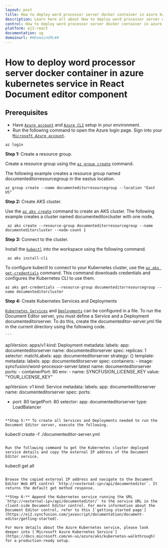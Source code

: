 ```yaml
---
layout: post
title: How to deploy word processor server docker container in azure kubernetes service in React Document editor component | Syncfusion
description: Learn here all about How to deploy word processor server docker container in azure kubernetes service in Syncfusion React Document editor component more.
control: How to deploy word processor server docker container in azure kubernetes service 
platform: ej2-react
documentation: ug
domainurl: ##DomainURL##
---
```

# How to deploy word processor server docker container in azure kubernetes service in React Document editor component

## Prerequisites

* Have [`Azure account`](https://azure.microsoft.com/en-gb/) and [`Azure CLI`](https://docs.microsoft.com/en-us/cli/azure/?view=azure-cli-latest) setup in your environment.
* Run the following command to open the Azure login page. Sign into your [`Microsoft Azure account`](https://azure.microsoft.com/en-gb/).

```
az login
```

**Step 1:** Create a resource group.

Create a resource group using the [`az group create`](https://docs.microsoft.com/en-us/cli/azure/group#az-group-create) command.

The following example creates a resource group named documenteditorresourcegroup in the eastus location.

   ```
   az group create --name documenteditorresourcegroup --location "East US"
  ```

**Step 2:** Create AKS cluster.

Use the [`az aks create`](https://docs.microsoft.com/en-us/cli/azure/aks?view=azure-cli-latest#az-aks-create) command to create an AKS cluster. The following example creates a cluster named documenteditorcluster with one node.

   ```
    az aks create --resource-group documenteditorresourcegroup --name documenteditorcluster --node-count 1
  ```

**Step 3:** Connect to the cluster.

Install the [`kubectl`](https://kubernetes.io/docs/reference/kubectl/kubectl/) into the workspace using the following command.

   ```
    az aks install-cli
   ```

To configure kubectl to connect to your Kubernetes cluster, use the [`az aks get-credentials`](https://docs.microsoft.com/en-us/cli/azure/aks?view=azure-cli-latest#az-aks-get-credentials) command. This command downloads credentials and configures the Kubernetes CLI to use them.

   ```
   az aks get-credentials --resource-group documenteditorresourcegroup --name documenteditorcluster
  ```

**Step 4:** Create Kubernetes Services and Deployments

[`Kubernetes Services`](https://kubernetes.io/docs/concepts/services-networking/service/) and [`Deployments`](https://kubernetes.io/docs/concepts/workloads/controllers/deployment/) can be configured in a file. To run the Document Editor server, you must define a Service and a Deployment documenteditorserver. To do this, create the documenteditor-server.yml file in the current directory using the following code.

    ```
   apiVersion: apps/v1
   kind: Deployment
    metadata:
   labels:
    app: documenteditorserver
  name: documenteditorserver
  spec:
  replicas: 1
  selector:
    matchLabels:
      app: documenteditorserver
  strategy: {}
  template:
    metadata:
      labels:
        app: documenteditorserver
    spec:
      containers:
      - image: syncfusion/word-processor-server:latest
        name: documenteditorserver
        ports:
        - containerPort: 80
        env:
        - name: SYNCFUSION_LICENSE_KEY
          value: "YOUR_LICENSE_KEY"

  apiVersion: v1
 kind: Service
 metadata:
  labels:
    app: documenteditorserver
  name: documenteditorserver
  spec:
  ports:
  - port: 80
    targetPort: 80
  selector:
    app: documenteditorserver
  type: LoadBalancer
  ```

**Step 5:** To create all Services and Deployments needed to run the Document Editor server, execute the following.

  ```
   kubectl create -f ./documenteditor-server.yml
  ```

Run the following command to get the Kubernetes cluster deployed service details and copy the external IP address of the Document Editor service.

  ```
   kubectl get all
  ```

Browse the copied external IP address and navigate to the Document Editor Web API control `http://<external-ip>/api/documenteditor`. It returns the default get method response.

**Step 6:** Append the Kubernetes service running the URL `http://<external-ip>/api/documenteditor/` to the service URL in the client-side Document Editor control. For more information about the Document Editor control, refer to this [`getting started page`](https://ej2.syncfusion.com/javascript/documentation/document-editor/getting-started).

For more details about the Azure Kubernetes service, please look deeper into [`Microsoft Azure Kubernetes Service`](https://docs.microsoft.com/en-us/azure/aks/kubernetes-walkthrough) for a production-ready setup.
